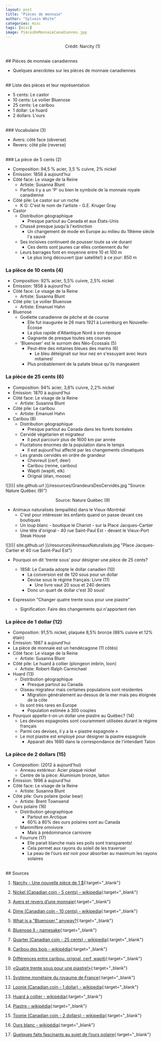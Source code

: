 ```yaml
---
layout: post
title: "Pièces de monnaie"
author: "Sylvain White"
categories: misc
tags: [misc]
image: PiècesDeMonnaieCanadiennes.jpg
---
```

<p style="text-align: center;">Crédit: Narcity (1)</p>

<br/>
## Pièces de monnaie canadiennes

* Quelques anecdotes sur les pièces de monnaie canadiennes
     
<br/> 
## Liste des pièces et leur représentation

* 5 cents: Le castor
* 10 cents: Le voilier Bluenose
* 25 cents: Le caribou
* 1 dollar: Le huard
* 2 dollars: L'ours 

<br/> 
### Vocabulaire (3)

* Avers: côté face (obverse)
* Revers: côté pile (reverse)

<br/> 
### La pièce de 5 cents (2)

* Composition: 94,5 % acier, 3,5 % cuivre, 2% nickel
* Émission: 1858 à aujourd'hui
* Côté face: Le visage de la Reine
    * Artiste: Susanna Blunt
    * Parfois il y a un 'P' ou bien le symbole de la monnaie royale canadienne
* Côté pile: Le castor sur un roche
    * K G: C'est le nom de l'artiste - G.E. Kruger Gray
* Castor
    * Distribution géographique
        * Presque partout au Canada et aux États-Unis
    * Chassé presque jusqu'à l'extinction
        * Un changement de mode en Europe au milieu du 19ième siècle l'a sauvé
    * Ses incisives continuent de pousser toute sa vie durant
        * Ces dents sont jaunes car elles contiennent du fer
    * Leurs barrages font en moyenne entre 10 et 100 m
        * Le plus long découvert (par satellite!) à ce jour: 850 m

### La pièce de 10 cents (4)
* Composition: 92% acier, 5,5% cuivre, 2,5% nickel
* Émission: 1858 à aujourd'hui
* Côté face: Le visage de la Reine
    * Artiste: Susanna Blunt
* Côté pile: Le voilier Bluenose
    * Artiste: Emanuel Hahn
* Bluenose
    * Goélette canadienne de pêche et de course
        * Elle fut inaugurée le 26 mars 1921 à Lunenburg en Nouvelle-Écosse 
        * La plus rapide d'Atlantique Nord à son époque
        * Gagnante de presque toutes ses courses
    * 'Bluenoser' est le surnom des Néo-Écossais (5) 
        * Peut-être des mitaines bleues des marins (6)
            * Le bleu déteignait sur leur nez en s'essuyant avec leurs mitaines!    
        * Plus probablement de la patate bleue qu'ils mangeaient 

### La pièce de 25 cents (6)
* Composition: 94% acier, 3,8% cuivre, 2,2% nickel
* Émission: 1870 à aujourd'hui
* Côté face: Le visage de la Reine
    * Artiste: Susanna Blunt
* Côté pile: Le caribou
    * Artiste: Emanuel Hahn
* Caribou (8)
    * Distribution géographique
        * Presque partout au Canada dans les forets boréales
    * Cervidé végétarien et migrateur
        * Il peut parcourir plus de 1600 km par année
    * Fluctations énormes de la population dans le temps
        * Il est aujourd'hui affecté par les changements climatiques
    * Les grands cervidés en ordre de grandeur
        * Chevreuil (cerf, deer)
        * Caribou (renne, caribou)
        * Wapiti (wapiti, elk)
        * Orignal (élan, moose) 

![]({{ site.github.url }}/resources/GrandeursDesCervidés.jpg "Source: Nature Québec (9)")

<p style="text-align: center;">Source: Nature Québec (9)</p>

* Animaux naturalisés (empaillés) dans le Vieux-Montréal
    * C'est pour intéresser les enfants quand on passe devant ces boutiques
    * Un loup blanc - boutique le Chariot - sur la Place Jacques-Cartier
    * Une tête d'orignal - 40 rue Saint-Paul Est - devant le Vieux-Port Steak House

![]({{ site.github.url }}/resources/AnimauxNaturalisés.jpg "Place Jacques-Cartier et 40 rue Saint-Paul Est")

* Pourquoi on dit 'trente sous' pour désigner une pièce de 25 cents?
    * 1858: Le Canada adopte le dollar canadien (10)
        * La conversion est de 120 sous pour un dollar
        * Devise sous le régime français: Livre (11)
            * Une livre vaut 20 sous et 240 deniers
        * Donc un quart de dollar c'est 30 sous!

* Expression "Changer quatre trente sous pour une piastre"
    * Signification: Faire des changements qui n'apportent rien 

### La pièce de 1 dollar (12)
 * Composition: 91,5% nickel, plaquée 8,5% bronze (88% cuivre et 12% étain) 
* Émission: 1987 à aujourd'hui
* La pièce de monnaie est un hendécagone (11 côtés)
* Côté face: Le visage de la Reine
    * Artiste: Susanna Blunt
* Côté pile: Le huard à collier (plongeon imbrin, loon)
    * Artiste: Robert-Ralph Carmichael
* Huard (13)
    * Distribution géographique
        * Presque partout au Canada
    * Oiseau migrateur mais certaines populations sont résidentes
        * Migration généralement au-dessus de la mer mais peu éloignée de la côte
    * Ils sont très rares en Europe
        * Population estimée à 300 couples
* Pourquoi appelle-t-on un dollar une piastre au Québec? (14)
    * Les devises espagnoles sont couramment utilisées durant le régime français
    * Parmi ces devises, il y a la « piastre espagnole »
    * Le mot piastre est employé pour désigner la piastre espagnole 
        * Apparait dès 1680 dans la correspondance de l'intendant Talon

### La pièce de 2 dollars (15)
* Composition: (2012 à aujourd'hui)
    * Anneau extérieur: Acier plaqué nickel
    * Centre de la pièce: Aluminium bronze, laiton
* Émission: 1996 à aujourd'hui
* Côté face: Le visage de la Reine
    * Artiste: Susanna Blunt
* Côté pile: Ours polaire (polar bear)
    * Artiste: Brent Townsend
* Ours polaire (16)
    * Distribution géographique
        * Partout en Arctique
        * 60% à 80% des ours polaires sont au Canada
    * Mammifère omnivore 
        * Mais à prédominance carnivore
    * Fourrure (17)
        * Elle parait blanche mais ses poils sont transparents! 
        * Cela permet aux rayons du soleil de les traverser
        * La peau de l’ours est noir pour absorber au maximum les rayons solaires

<br/>
## Sources

1. [Narcity - Une nouvelle pièce de 1 $](https://www.narcity.com/fr/nouvelle-piece-de-1-en-circulation-au-canada-et-pas-juste-or){:target="_blank"}

2. [Nickel (Canadian coin - 5 cents) - wikipedia](https://en.wikipedia.org/wiki/Nickel_(Canadian_coin)){:target="_blank"}

3. [Avers et revers d’une monnaie](https://monnaienumismatique.wordpress.com/2013/01/19/avers-et-revers-dune-monnaie-cote-pile-cote-face-dune-piece/){:target="_blank"}

4. [Dime (Canadian coin - 10 cents) - wikipedia](https://en.wikipedia.org/wiki/Dime_(Canadian_coin)n){:target="_blank"}

5. [What is a "Bluenoser," anyway?](https://backyardhistory.ca/f/what-is-a-bluenoser-anyway){:target="_blank"}

6. [Bluenose II - namesake](https://bluenose.novascotia.ca/namesake){:target="_blank"}

7. [Quarter (Canadian coin - 25 cents) - wikipedia](https://en.wikipedia.org/wiki/Quarter_(Canadian_coin)){:target="_blank"}

8. [Caribou des bois - wikipédia](https://fr.wikipedia.org/wiki/Caribou_des_bois){:target="_blank"}

9. [Différences entre caribou, orignal, cerf, wapiti](https://naturequebec.org/differences-entre-caribou-orignal-cerf-wapiti/){:target="_blank"}

10. [«Quatre trente sous pour une piastre!»](https://journallemonteregien.com/quatre-trente-sous-pour-une-piastre/){:target="_blank"}

11. [Système monétaire du royaume de France](https://fr.wikipedia.org/wiki/Syst%C3%A8me_mon%C3%A9taire_du_royaume_de_France){:target="_blank"}

12. [Loonie (Canadian coin - 1 dollar) - wikipedia](https://en.wikipedia.org/wiki/Loonie){:target="_blank"}

13. [Huard à collier - wikipédia](https://fr.wikipedia.org/wiki/Plongeon_huard){:target="_blank"}

14. [Piastre - wikipédia](https://fr.wikipedia.org/wiki/Piastre){:target="_blank"}

15. [Toonie (Canadian coin - 2 dollars) - wikipedia](https://en.wikipedia.org/wiki/Toonie){:target="_blank"}

16. [Ours blanc - wikipédia](https://fr.wikipedia.org/wiki/Ours_blanc){:target="_blank"}

17. [Quelques faits fascinants au sujet de l’ours polaire](https://www.lesdebrouillards.com/quoi-de-neuf/quelques-faits-fascinants-au-sujet-lours-polaire/){:target="_blank"}





